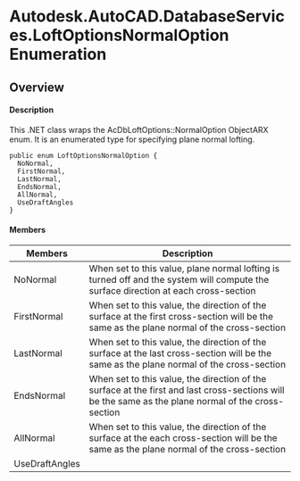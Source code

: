 # Autodesk.AutoCAD.DatabaseServices.LoftOptionsNormalOption Enumeration

## Overview

#### Description
This .NET class wraps the AcDbLoftOptions::NormalOption ObjectARX enum. 
It is an enumerated type for specifying plane normal lofting.
```text
public enum LoftOptionsNormalOption {
  NoNormal,
  FirstNormal,
  LastNormal,
  EndsNormal,
  AllNormal,
  UseDraftAngles
}
```

#### Members

| Members | Description |
| --- | --- |
| NoNormal | When set to this value, plane normal lofting is turned off and the system will compute the surface direction at each cross-section |
| FirstNormal | When set to this value, the direction of the surface at the first cross-section will be the same as the plane normal of the cross-section |
| LastNormal | When set to this value, the direction of the surface at the last cross-section will be the same as the plane normal of the cross-section |
| EndsNormal | When set to this value, the direction of the surface at the first and last cross-sections will be the same as the plane normal of the cross-section |
| AllNormal | When set to this value, the direction of the surface at the each cross-section will be the same as the plane normal of the cross-section |
| UseDraftAngles |